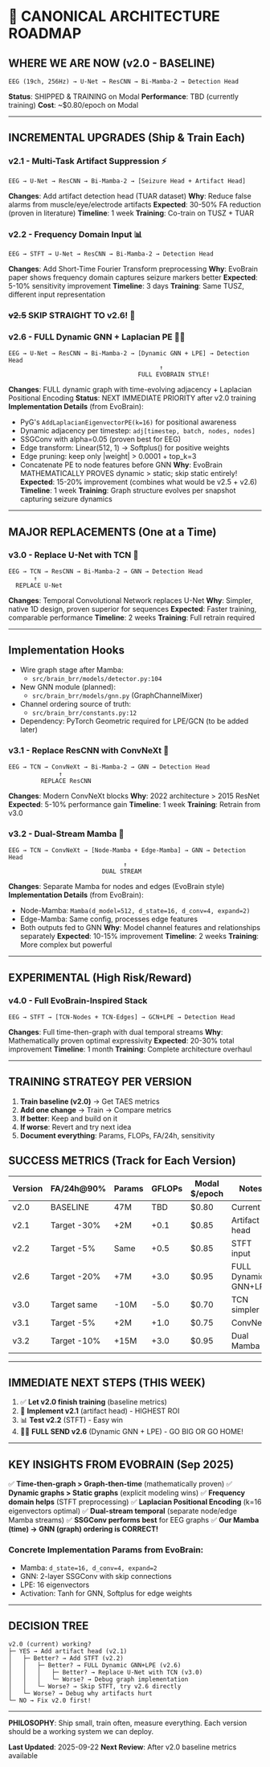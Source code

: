 # 🎯 CANONICAL ARCHITECTURE ROADMAP

## WHERE WE ARE NOW (v2.0 - BASELINE)
```
EEG (19ch, 256Hz) → U-Net → ResCNN → Bi-Mamba-2 → Detection Head
```
**Status**: SHIPPED & TRAINING on Modal
**Performance**: TBD (currently training)
**Cost**: ~$0.80/epoch on Modal

---

## INCREMENTAL UPGRADES (Ship & Train Each)

### v2.1 - Multi-Task Artifact Suppression ⚡
```
EEG → U-Net → ResCNN → Bi-Mamba-2 → [Seizure Head + Artifact Head]
```
**Changes**: Add artifact detection head (TUAR dataset)
**Why**: Reduce false alarms from muscle/eye/electrode artifacts
**Expected**: 30-50% FA reduction (proven in literature)
**Timeline**: 1 week
**Training**: Co-train on TUSZ + TUAR

### v2.2 - Frequency Domain Input 📊
```
EEG → STFT → U-Net → ResCNN → Bi-Mamba-2 → Detection Head
```
**Changes**: Add Short-Time Fourier Transform preprocessing
**Why**: EvoBrain paper shows frequency domain captures seizure markers better
**Expected**: 5-10% sensitivity improvement
**Timeline**: 3 days
**Training**: Same TUSZ, different input representation

### ~~v2.5~~ SKIP STRAIGHT TO v2.6! 🚀

### v2.6 - FULL Dynamic GNN + Laplacian PE 🧠🔥
```
EEG → U-Net → ResCNN → Bi-Mamba-2 → [Dynamic GNN + LPE] → Detection Head
                                          ↑
                                    FULL EVOBRAIN STYLE!
```
**Changes**: FULL dynamic graph with time-evolving adjacency + Laplacian Positional Encoding
**Status**: NEXT IMMEDIATE PRIORITY after v2.0 training
**Implementation Details** (from EvoBrain):
- PyG's `AddLaplacianEigenvectorPE(k=16)` for positional awareness
- Dynamic adjacency per timestep: `adj[timestep, batch, nodes, nodes]`
- SSGConv with alpha=0.05 (proven best for EEG)
- Edge transform: Linear(512, 1) → Softplus() for positive weights
- Edge pruning: keep only |weight| > 0.0001 + top_k=3
- Concatenate PE to node features before GNN
**Why**: EvoBrain MATHEMATICALLY PROVES dynamic > static; skip static entirely!
**Expected**: 15-20% improvement (combines what would be v2.5 + v2.6)
**Timeline**: 1 week
**Training**: Graph structure evolves per snapshot capturing seizure dynamics

---

## MAJOR REPLACEMENTS (One at a Time)

### v3.0 - Replace U-Net with TCN 🚀
```
EEG → TCN → ResCNN → Bi-Mamba-2 → GNN → Detection Head
       ↑
  REPLACE U-Net
```
**Changes**: Temporal Convolutional Network replaces U-Net
**Why**: Simpler, native 1D design, proven superior for sequences
**Expected**: Faster training, comparable performance
**Timeline**: 2 weeks
**Training**: Full retrain required

---

## Implementation Hooks
- Wire graph stage after Mamba:
  - `src/brain_brr/models/detector.py:104`
- New GNN module (planned):
  - `src/brain_brr/models/gnn.py` (GraphChannelMixer)
- Channel ordering source of truth:
  - `src/brain_brr/constants.py:12`
- Dependency: PyTorch Geometric required for LPE/GCN (to be added later)

### v3.1 - Replace ResCNN with ConvNeXt 🎯
```
EEG → TCN → ConvNeXt → Bi-Mamba-2 → GNN → Detection Head
              ↑
         REPLACE ResCNN
```
**Changes**: Modern ConvNeXt blocks
**Why**: 2022 architecture > 2015 ResNet
**Expected**: 5-10% performance gain
**Timeline**: 1 week
**Training**: Retrain from v3.0

### v3.2 - Dual-Stream Mamba 🌊
```
EEG → TCN → ConvNeXt → [Node-Mamba + Edge-Mamba] → GNN → Detection Head
                                ↑
                          DUAL STREAM
```
**Changes**: Separate Mamba for nodes and edges (EvoBrain style)
**Implementation Details** (from EvoBrain):
- Node-Mamba: `Mamba(d_model=512, d_state=16, d_conv=4, expand=2)`
- Edge-Mamba: Same config, processes edge features
- Both outputs fed to GNN
**Why**: Model channel features and relationships separately
**Expected**: 10-15% improvement
**Timeline**: 2 weeks
**Training**: More complex but powerful

---

## EXPERIMENTAL (High Risk/Reward)

### v4.0 - Full EvoBrain-Inspired Stack
```
EEG → STFT → [TCN-Nodes + TCN-Edges] → GCN+LPE → Detection Head
```
**Changes**: Full time-then-graph with dual temporal streams
**Why**: Mathematically proven optimal expressivity
**Expected**: 20-30% total improvement
**Timeline**: 1 month
**Training**: Complete architecture overhaul

---

## TRAINING STRATEGY PER VERSION

1. **Train baseline (v2.0)** → Get TAES metrics
2. **Add one change** → Train → Compare metrics
3. **If better**: Keep and build on it
4. **If worse**: Revert and try next idea
5. **Document everything**: Params, FLOPs, FA/24h, sensitivity

## SUCCESS METRICS (Track for Each Version)

| Version | FA/24h@90% | Params | GFLOPs | Modal $/epoch | Notes |
|---------|------------|--------|--------|---------------|-------|
| v2.0    | BASELINE   | 47M    | TBD    | $0.80         | Current |
| v2.1    | Target -30%| +2M    | +0.1   | $0.85         | Artifact head |
| v2.2    | Target -5% | Same   | +0.5   | $0.85         | STFT input |
| v2.6    | Target -20%| +7M    | +3.0   | $0.95         | FULL Dynamic GNN+LPE |
| v3.0    | Target same| -10M   | -5.0   | $0.70         | TCN simpler |
| v3.1    | Target -5% | +2M    | +1.0   | $0.75         | ConvNeXt |
| v3.2    | Target -10%| +15M   | +3.0   | $0.95         | Dual Mamba |

---

## IMMEDIATE NEXT STEPS (THIS WEEK)

1. ✅ **Let v2.0 finish training** (baseline metrics)
2. 🔧 **Implement v2.1** (artifact head) - HIGHEST ROI
3. 📊 **Test v2.2** (STFT) - Easy win
4. 🧠🔥 **FULL SEND v2.6** (Dynamic GNN + LPE) - GO BIG OR GO HOME!

---

## KEY INSIGHTS FROM EVOBRAIN (Sep 2025)

✅ **Time-then-graph > Graph-then-time** (mathematically proven)
✅ **Dynamic graphs > Static graphs** (explicit modeling wins)
✅ **Frequency domain helps** (STFT preprocessing)
✅ **Laplacian Positional Encoding** (k=16 eigenvectors optimal)
✅ **Dual-stream temporal** (separate node/edge Mamba streams)
✅ **SSGConv performs best** for EEG graphs
✅ **Our Mamba (time) → GNN (graph) ordering is CORRECT!**

### Concrete Implementation Params from EvoBrain:
- Mamba: `d_state=16, d_conv=4, expand=2`
- GNN: 2-layer SSGConv with skip connections
- LPE: 16 eigenvectors
- Activation: Tanh for GNN, Softplus for edge weights

---

## DECISION TREE

```
v2.0 (current) working?
├─ YES → Add artifact head (v2.1)
│   ├─ Better? → Add STFT (v2.2)
│   │   ├─ Better? → FULL Dynamic GNN+LPE (v2.6)
│   │   │   ├─ Better? → Replace U-Net with TCN (v3.0)
│   │   │   └─ Worse? → Debug graph implementation
│   │   └─ Worse? → Skip STFT, try v2.6 directly
│   └─ Worse? → Debug why artifacts hurt
└─ NO → Fix v2.0 first!
```

---

**PHILOSOPHY**: Ship small, train often, measure everything. Each version should be a working system we can deploy.

**Last Updated**: 2025-09-22
**Next Review**: After v2.0 baseline metrics available

